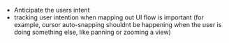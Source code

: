 
- Anticipate the users intent
- tracking user intention when mapping out UI flow is important
    (for example, cursor auto-snapping shouldnt be happening when the user is doing something else, like panning or zooming a view)